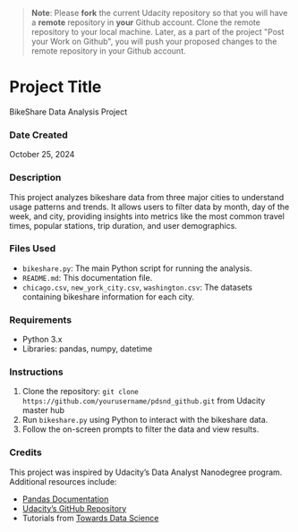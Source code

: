 >**Note**: Please **fork** the current Udacity repository so that you will have a **remote** repository in **your** Github account. Clone the remote repository to your local machine. Later, as a part of the project "Post your Work on Github", you will push your proposed changes to the remote repository in your Github account.

# Project Title
BikeShare Data Analysis Project

### Date Created
October 25, 2024

### Description
This project analyzes bikeshare data from three major cities to understand usage patterns and trends. It allows users to filter data by month, day of the week, and city, providing insights into metrics like the most common travel times, popular stations, trip duration, and user demographics.

### Files Used
- `bikeshare.py`: The main Python script for running the analysis.
- `README.md`: This documentation file.
- `chicago.csv`, `new_york_city.csv`, `washington.csv`: The datasets containing bikeshare information for each city.

### Requirements
- Python 3.x
- Libraries: pandas, numpy, datetime

### Instructions
1. Clone the repository: `git clone https://github.com/yourusername/pdsnd_github.git` from Udacity master hub
2. Run `bikeshare.py` using Python to interact with the bikeshare data.
3. Follow the on-screen prompts to filter the data and view results.

### Credits
This project was inspired by Udacity’s Data Analyst Nanodegree program. Additional resources include:
- [Pandas Documentation](https://pandas.pydata.org/pandas-docs/stable/)
- [Udacity’s GitHub Repository](https://github.com/udacity/pdsnd_github)
- Tutorials from [Towards Data Science](https://towardsdatascience.com/)


